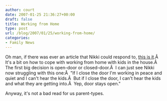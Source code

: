 ```yaml
---
author: court
date: 2007-01-25 21:36:27+00:00
draft: false
title: Working from Home
type: post
url: /blog/2007/01/25/working-from-home/
categories:
- Family News
---
```


Oh man, if there was ever an article that Nikki could respond to, [this is it](http://webworkerdaily.com/2007/01/18/how-to-manage-kids-in-the-home-office/).Â  It's a bit on how to cope with working from home with kids in the house.Â  The first big decision is open-door or closed-door.Â  I can just see Nikki now struggling with this one:Â  "If I close the door I'm working in peace and quiet and I can't hear the kids.Â  But if I close the door, I can't hear the kids and what they are getting into.Â  Yep, door stays open."

Anyway, it's not a bad read for us parent-types.
